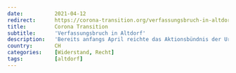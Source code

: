 ```yaml
---
date:          2021-04-12
redirect:      https://corona-transition.org/verfassungsbruch-in-altdorf
title:         Corona Transition
subtitle:      'Verfassungsbruch in Altdorf'
description:   'Bereits anfangs April reichte das Aktionsbündnis der Urkantone ein Bewilligungsgesuch für die Kundgebung in Altdorf im Kanton Uri ein. Der (...)'
country:       CH
categories:    [Widerstand, Recht]
tags:          [altdorf]
---
```

